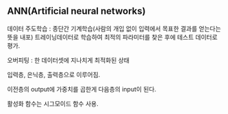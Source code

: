 ## ANN(Artificial neural networks)

데이터 주도학습 : 종단간 기계학습(사람의 개입 없이 입력에서 목표한 결과를 얻는다는 뜻을 내포)
트레이닝데이터로 학습하여 최적의 파라미터를 찾은 후에 테스트 데이터로 평가.

오버피팅 : 한 데이터셋에 지나치게 최적화된 상태

입력층, 은닉층, 출력층으로 이루어짐.

이전층의 output에 가중치를 곱한게 다음층의 input이 된다.

활성화 함수는 시그모이드 함수 사용.